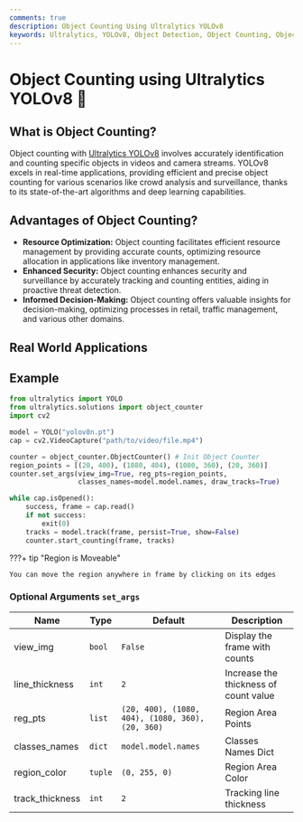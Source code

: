 ```yaml
---
comments: true
description: Object Counting Using Ultralytics YOLOv8
keywords: Ultralytics, YOLOv8, Object Detection, Object Counting, Object Tracking, Notebook, IPython Kernel, CLI, Python SDK
---
```


# Object Counting using Ultralytics YOLOv8 🚀 


## What is Object Counting?

Object counting with [Ultralytics YOLOv8](https://github.com/ultralytics/ultralytics/) involves accurately identification and counting specific objects in videos and camera streams. YOLOv8 excels in real-time applications, providing efficient and precise object counting for various scenarios like crowd analysis and surveillance, thanks to its state-of-the-art algorithms and deep learning capabilities.


## Advantages of Object Counting?

- **Resource Optimization:** Object counting facilitates efficient resource management by providing accurate counts, optimizing resource allocation in applications like inventory management.
- **Enhanced Security:** Object counting enhances security and surveillance by accurately tracking and counting entities, aiding in proactive threat detection.
- **Informed Decision-Making:** Object counting offers valuable insights for decision-making, optimizing processes in retail, traffic management, and various other domains.


## Real World Applications


## Example
```python
from ultralytics import YOLO
from ultralytics.solutions import object_counter
import cv2

model = YOLO("yolov8n.pt")
cap = cv2.VideoCapture("path/to/video/file.mp4")

counter = object_counter.ObjectCounter() # Init Object Counter
region_points = [(20, 400), (1080, 404), (1080, 360), (20, 360)] 
counter.set_args(view_img=True, reg_pts=region_points, 
                 classes_names=model.model.names, draw_tracks=True)

while cap.isOpened():
    success, frame = cap.read()
    if not success:
        exit(0)
    tracks = model.track(frame, persist=True, show=False)
    counter.start_counting(frame, tracks)
```

???+ tip "Region is Moveable"

    You can move the region anywhere in frame by clicking on its edges


### Optional Arguments `set_args` 
| Name            | Type    | Default                                          | Description                           |
|-----------------|---------|--------------------------------------------------|---------------------------------------|
| view_img        | `bool`  | `False`                                          | Display the frame with counts         |
| line_thickness  | `int`   | `2`                                              | Increase the thickness of count value |
| reg_pts         | `list`  | `(20, 400), (1080, 404), (1080, 360), (20, 360)` | Region Area Points                    |
| classes_names   | `dict`  | `model.model.names`                              | Classes Names Dict                    |
| region_color    | `tuple` | `(0, 255, 0)`                                    | Region Area Color                     |
| track_thickness | `int`   | `2`                                              | Tracking line thickness               |